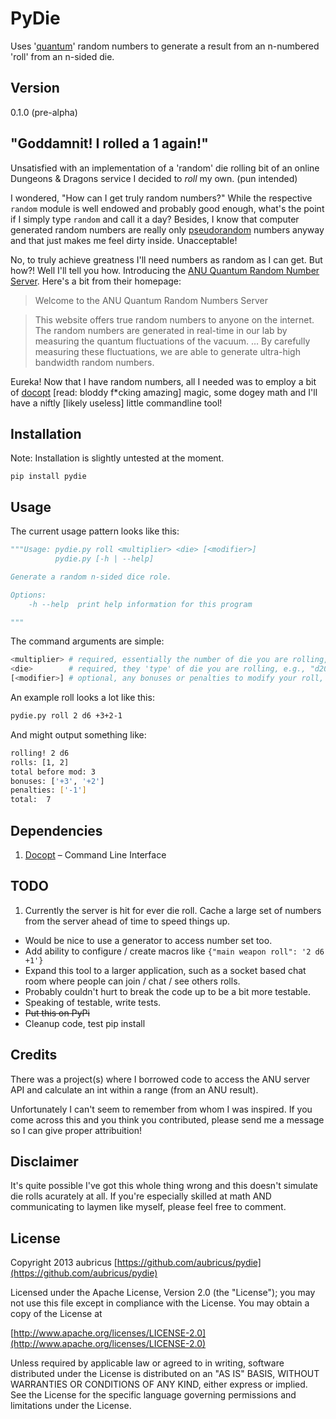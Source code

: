 # PyDie

Uses '[quantum](https://qrng.anu.edu.au/)' random numbers to generate a result from an n-numbered 'roll' from an n-sided die.

## Version
0.1.0 (pre-alpha)

## "Goddamnit! I rolled a 1 again!"

Unsatisfied with an implementation of a 'random' die rolling bit of an online Dungeons & Dragons service I decided to *roll* my own. (pun intended)

I wondered, "How can I get truly random numbers?" While the respective `random` module is well endowed and probably good enough, what's the point if I simply type `random` and call it a day? Besides, I know that computer generated random numbers are really only [pseudorandom](http://en.wikipedia.org/wiki/Pseudorandom_number_generator) numbers anyway and that just makes me feel dirty inside. Unacceptable! 

No, to truly achieve greatness I'll need numbers as random as I can get. But how?! Well I'll tell you how. Introducing the [ANU Quantum Random Number Server](http://qrng.anu.edu.au/index.php). Here's a bit from their homepage:

> Welcome to the ANU Quantum Random Numbers Server

>This website offers true random numbers to anyone on the internet. The random numbers are generated in real-time in our lab by measuring the quantum fluctuations of the vacuum. &hellip; By carefully measuring these fluctuations, we are able to generate ultra-high bandwidth random numbers.

Eureka! Now that I have random numbers, all I needed was to employ a bit of [docopt](http://docopt.org/) [read: bloddy f*cking amazing] magic, some dogey math and I'll have a niftly [likely useless] little commandline tool!

## Installation
Note: Installation is slightly untested at the moment.

`pip install pydie`

## Usage
The current usage pattern looks like this:
```python
"""Usage: pydie.py roll <multiplier> <die> [<modifier>]
          pydie.py [-h | --help]

Generate a random n-sided dice role.

Options:
    -h --help  print help information for this program

"""
```
The command arguments are simple:

```bash
<multiplier> # required, essentially the number of die you are rolling, usually a number between 1-9`
<die>        # required, they 'type' of die you are rolling, e.g., "d20"
[<modifier>] # optional, any bonuses or penalties to modify your roll, e.g., "+3+2-1"
```
An example roll looks a lot like this:
```bash
pydie.py roll 2 d6 +3+2-1
```

And might output something like:
```bash
rolling! 2 d6
rolls: [1, 2]
total before mod: 3
bonuses: ['+3', '+2']
penalties: ['-1']
total:  7
```

## Dependencies
1. [Docopt](http://docopt.org/) – Command Line Interface

## TODO
1. Currently the server is hit for ever die roll. Cache a large set of numbers from the server ahead of time to speed things up.
- Would be nice to use a generator to access number set too.
- Add ability to configure / create macros like `{"main weapon roll": '2 d6 +1'}`
- Expand this tool to a larger application, such as a socket based chat room where people can join / chat / see others rolls.
- Probably couldn't hurt to break the code up to be a bit more testable.
- Speaking of testable, write tests.
- ~~Put this on PyPi~~
- Cleanup code, test pip install

## Credits
There was a project(s) where I borrowed code to access the ANU server API and calculate an int within a range (from an ANU result). 

Unfortunately I can't seem to remember from whom I was inspired. If you come across this and you think you contributed, please send me a message so I can give proper attribuition!

## Disclaimer
It's quite possible I've got this whole thing wrong and this doesn't simulate die rolls acurately at all. If you're especially skilled at math AND communicating to laymen like myself, please feel free to comment.

## License
Copyright 2013 aubricus [https://github.com/aubricus/pydie](https://github.com/aubricus/pydie)

Licensed under the Apache License, Version 2.0 (the "License"); you may not use this file except in compliance with the License. You may obtain a copy of the License at

[http://www.apache.org/licenses/LICENSE-2.0](http://www.apache.org/licenses/LICENSE-2.0)

Unless required by applicable law or agreed to in writing, software distributed under the License is distributed on an "AS IS" BASIS, WITHOUT WARRANTIES OR CONDITIONS OF ANY KIND, either express or implied. See the License for the specific language governing permissions and limitations under the License.